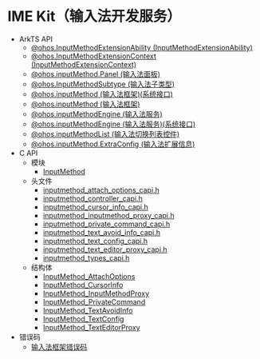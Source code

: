# IME Kit（输入法开发服务）<!--ime-api-->
<!--Kit: IME Kit-->
<!--Subsystem: MiscServices-->
<!--Owner: @illybyy-->
<!--Designer: @andeszhang-->
<!--Tester: @murphy1984-->
<!--Adviser: @zhang_yixin13-->

- ArkTS API<!--ime-arkts-->
  - [@ohos.InputMethodExtensionAbility (InputMethodExtensionAbility)](js-apis-inputmethod-extension-ability.md)
  - [@ohos.InputMethodExtensionContext (InputMethodExtensionContext)](js-apis-inputmethod-extension-context.md)
  - [@ohos.inputMethod.Panel (输入法面板)](js-apis-inputmethod-panel.md)
  - [@ohos.InputMethodSubtype (输入法子类型)](js-apis-inputmethod-subtype.md)
  - [@ohos.inputMethod (输入法框架)(系统接口)](js-apis-inputmethod-sys.md)
  - [@ohos.inputMethod (输入法框架)](js-apis-inputmethod.md)
  - [@ohos.inputMethodEngine (输入法服务)](js-apis-inputmethodengine.md)
  - [@ohos.inputMethodEngine (输入法服务)(系统接口)](js-apis-inputmethodengine-sys.md)
  - [@ohos.inputMethodList (输入法切换列表控件)](js-apis-inputmethodlist.md)
  - [@ohos.inputMethod.ExtraConfig (输入法扩展信息)](js-apis-inputmethod-extraconfig.md)
- C API<!--ime-c-->
  - 模块
    - [InputMethod](capi-inputmethod.md)
  - 头文件
    - [inputmethod_attach_options_capi.h](capi-inputmethod-attach-options-capi-h.md)
    - [inputmethod_controller_capi.h](capi-inputmethod-controller-capi-h.md)
    - [inputmethod_cursor_info_capi.h](capi-inputmethod-cursor-info-capi-h.md)
    - [inputmethod_inputmethod_proxy_capi.h](capi-inputmethod-inputmethod-proxy-capi-h.md)
    - [inputmethod_private_command_capi.h](capi-inputmethod-private-command-capi-h.md)
    - [inputmethod_text_avoid_info_capi.h](capi-inputmethod-text-avoid-info-capi-h.md)
    - [inputmethod_text_config_capi.h](capi-inputmethod-text-config-capi-h.md)
    - [inputmethod_text_editor_proxy_capi.h](capi-inputmethod-text-editor-proxy-capi-h.md)
    - [inputmethod_types_capi.h](capi-inputmethod-types-capi-h.md)
  - 结构体
    - [InputMethod_AttachOptions](capi-inputmethod-inputmethod-attachoptions.md)
    - [InputMethod_CursorInfo](capi-inputmethod-inputmethod-cursorinfo.md)
    - [InputMethod_InputMethodProxy](capi-inputmethod-inputmethod-inputmethodproxy.md)
    - [InputMethod_PrivateCommand](capi-inputmethod-inputmethod-privatecommand.md)
    - [InputMethod_TextAvoidInfo](capi-inputmethod-inputmethod-textavoidinfo.md)
    - [InputMethod_TextConfig](capi-inputmethod-inputmethod-textconfig.md)
    - [InputMethod_TextEditorProxy](capi-inputmethod-inputmethod-texteditorproxy.md)
- 错误码<!--ime-arkts-errcode-->
  - [输入法框架错误码](errorcode-inputmethod-framework.md)
  